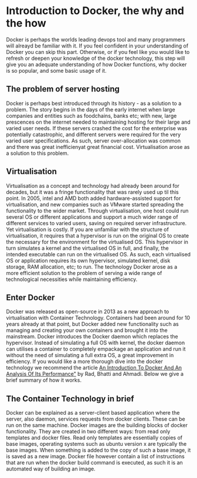 # Introduction to Docker, the why and the how

Docker is perhaps the worlds leading devops tool and many programmers will alreayd be familiar with it. If you feel confident in your understanding of Docker you can skip this part.
Otherwise, or if you feel like you would like to refresh or deepen your knowledge of the docker technology, this step will give you an adequate understanding of how Docker functions, why docker is so popular, 
and some basic usage of it. 

## The problem of server hosting

Docker is perhaps best introduced through its history - as a solution to a problem. The story begins in the days of the early internet when large companies and entities such as
foodchains, banks etc; with new, large prescences on the internet needed to maintaining hosting for their large and varied user needs. If these servers crashed the cost for the enterprise
was potentially catastrophic, and different servers were required for the very varied user specifications. As such, server over-allocation was common and there was great inefficienyat great financial cost. Virtualisation arose as a solution to this problem.

## Virtualisation

Virtualisation as a concept and technology had already been around for decades, but it was a fringe functionality that was rarely used up til this point.
In 2005, intel and AMD both added hardware-assisted support for virtualisation, and new companies such as VMware started spreading the functionality to the wider market.
Through virtualisation, one host could run several OS or different applications and support a much wider range of different services to varied users, saving on required server infrastructure.
Yet virtualisation is costly. If you are unfamiliar with the structure of virtualisation, it requires that a hypervisor is run on the original OS to create the necessary for the environment for the virtualised OS. This hypervisor in turn simulates a kernel and the virtualised OS in full, and finally, the intended executable can run on the virtualised OS.  As such, each virtualised OS or application requires its own hypervisor, simulated kernel, disk storage, RAM allocation, etc; to run. The technology Docker arose as a more efficient solution to the problem of serving a wide range of technological necessities while maintaining efficiency.

## Enter Docker

Docker was released as open-source in 2013 as a new approach to virtualisation with Container Technology. Containers had been around for 10 years already at that point, but Docker added new functionality such as managing and creating your own containers and brought it into the mainstream. Docker introduces the Docker daemon which replaces the hypervisor. Instead of simulating a full OS with kernel, the docker daemon can utilises a container to completely empackage an application and run it without the need of simulating a full extra OS, a great improvement in efficiency. If you would like a more thorough dive into the docker technology we recommend the article [An Introduction To Docker And An Analysis Of Its Performance"](https://d1wqtxts1xzle7.cloudfront.net/52736106/IJCSNS-20170327.pdf?1492765779=&response-content-disposition=inline%3B+filename%3DAn_Introduction_to_Docker_and_Analysis_o.pdf&Expires=1619614220&Signature=ef6~eKYBkJ8VXTqD~-tCZYH~bQNH2qbz5F6DBtJR-l~1YT5diAazBzkMaVw~ljTx0uXvcpcriC7Js6weTlAwAgoVTuxRxYHBjrMHoshSZXfqzohEO3JD4EvXhYFIXE91e6AQKZdYnjeRcbNFpowSW0ppAcKlukkyysbrsb7iVClJTyAy~jSTweQxE~CqPc1DfAvN1JUl3TnL556V4QAybJvgjSyatgQWGZiX6EagCxv4Q8o-JY2RsjFE6HSWef3-4TXzBqby4joLJqXRhVDWDvB-PIjNHgpF5iBhcQ-2HFnHTyo97j0JBJ6VvDMO2qqcca~ODMpD-RPVx0G3eDq5PA__&Key-Pair-Id=APKAJLOHF5GGSLRBV4ZA) by Rad, Bhatti and Ahmadi. Below we give a brief summary of how it works.

## The Container Technology in brief

Docker can be explained as a server-client based application where the server, also daemon, services requests from docker clients. These can be run on the same machine.
Docker images are the building blocks of docker functionality. They are created in two different ways: from read only templates and docker files. Read only templates are essentially copies of base images, operating systems such as ubuntu version x are typically the base images. When something is added to the copy of such a base image, it is saved as a new image. Docker file however contain a list of instructions that are run when the docker build command is executed, as such it is an automated way of building an image.
